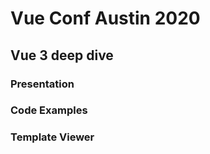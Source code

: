 # Vue Conf Austin 2020

## Vue 3 deep dive

### Presentation

### Code Examples

### Template Viewer

